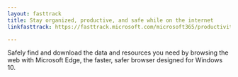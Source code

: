```yaml
---
layout: fasttrack
title: Stay organized, productive, and safe while on the internet
linkfasttrack: https://fasttrack.microsoft.com/microsoft365/productivitylibrary/Stay-organized-productive-and-safe-while-on-the-internet 

---
```

Safely find and download the data and resources you need by browsing the web with Microsoft Edge, the faster, safer browser designed for Windows 10.